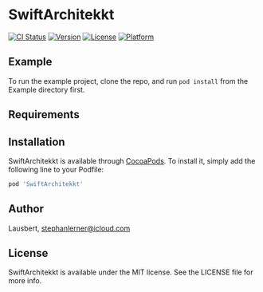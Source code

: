 # SwiftArchitekkt

[![CI Status](https://img.shields.io/travis/Lausbert/SwiftArchitekkt.svg?style=flat)](https://travis-ci.org/Lausbert/SwiftArchitekkt)
[![Version](https://img.shields.io/cocoapods/v/SwiftArchitekkt.svg?style=flat)](https://cocoapods.org/pods/SwiftArchitekkt)
[![License](https://img.shields.io/cocoapods/l/SwiftArchitekkt.svg?style=flat)](https://cocoapods.org/pods/SwiftArchitekkt)
[![Platform](https://img.shields.io/cocoapods/p/SwiftArchitekkt.svg?style=flat)](https://cocoapods.org/pods/SwiftArchitekkt)

## Example

To run the example project, clone the repo, and run `pod install` from the Example directory first.

## Requirements

## Installation

SwiftArchitekkt is available through [CocoaPods](https://cocoapods.org). To install
it, simply add the following line to your Podfile:

```ruby
pod 'SwiftArchitekkt'
```

## Author

Lausbert, stephanlerner@icloud.com

## License

SwiftArchitekkt is available under the MIT license. See the LICENSE file for more info.
